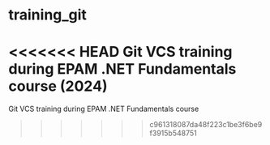 # training_git
<<<<<<< HEAD
Git VCS training during EPAM .NET Fundamentals course (2024)
=======
Git VCS training during EPAM .NET Fundamentals course
>>>>>>> c961318087da48f223c1be3f6be9f3915b548751
